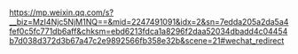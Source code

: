 ###
https://mp.weixin.qq.com/s?__biz=MzI4Njc5NjM1NQ==&mid=2247491091&idx=2&sn=7edda205a2da5a4fef0c5fc771db6aff&chksm=ebd6213fdca1a8296f2daa52034dbadd4c04454b7d038d372d3b67a47c2e9892566fb358e32b&scene=21#wechat_redirect